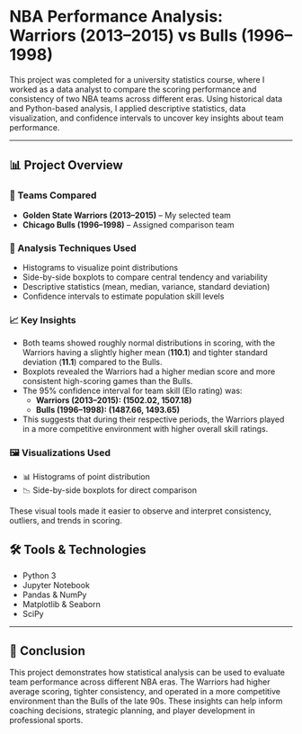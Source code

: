 # NBA Performance Analysis: Warriors (2013–2015) vs Bulls (1996–1998)

This project was completed for a university statistics course, where I worked as a data analyst to compare the scoring performance and consistency of two NBA teams across different eras. Using historical data and Python-based analysis, I applied descriptive statistics, data visualization, and confidence intervals to uncover key insights about team performance.

---

## 📊 Project Overview

### 🏀 Teams Compared
- **Golden State Warriors (2013–2015)** – My selected team  
- **Chicago Bulls (1996–1998)** – Assigned comparison team  

### 🧪 Analysis Techniques Used
- Histograms to visualize point distributions  
- Side-by-side boxplots to compare central tendency and variability  
- Descriptive statistics (mean, median, variance, standard deviation)  
- Confidence intervals to estimate population skill levels  

### 📈 Key Insights
- Both teams showed roughly normal distributions in scoring, with the Warriors having a slightly higher mean (**110.1**) and tighter standard deviation (**11.1**) compared to the Bulls.  
- Boxplots revealed the Warriors had a higher median score and more consistent high-scoring games than the Bulls.  
- The 95% confidence interval for team skill (Elo rating) was:  
  - **Warriors (2013–2015): (1502.02, 1507.18)**  
  - **Bulls (1996–1998): (1487.66, 1493.65)**  
- This suggests that during their respective periods, the Warriors played in a more competitive environment with higher overall skill ratings.  

### 🖼 Visualizations Used
- 📊 Histograms of point distribution  
- 📉 Side-by-side boxplots for direct comparison  

These visual tools made it easier to observe and interpret consistency, outliers, and trends in scoring.

## 🛠 Tools & Technologies
- Python 3  
- Jupyter Notebook  
- Pandas & NumPy  
- Matplotlib & Seaborn  
- SciPy  

---

## 🎯 Conclusion
This project demonstrates how statistical analysis can be used to evaluate team performance across different NBA eras. The Warriors had higher average scoring, tighter consistency, and operated in a more competitive environment than the Bulls of the late 90s. These insights can help inform coaching decisions, strategic planning, and player development in professional sports.
